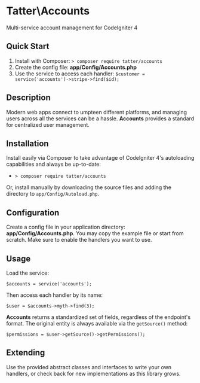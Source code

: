 # Tatter\Accounts
Multi-service account management for CodeIgniter 4

## Quick Start

1. Install with Composer: `> composer require tatter/accounts`
2. Create the config file: **app/Config/Accounts.php**
3. Use the service to access each handler: `$customer = service('accounts')->stripe->find($id);`

## Description

Modern web apps connect to umpteen different platforms, and managing users across all the
services can be a hassle. **Accounts** provides a standard for centralized user management.

## Installation

Install easily via Composer to take advantage of CodeIgniter 4's autoloading capabilities
and always be up-to-date:
* `> composer require tatter/accounts`

Or, install manually by downloading the source files and adding the directory to
`app/Config/Autoload.php`.

## Configuration

Create a config file in your application directory: **app/Config/Accounts.php**. You may
copy the example file or start from scratch. Make sure to enable the handlers you want to
use.

## Usage

Load the service:

	$accounts = service('accounts');

Then access each handler by its name:

	$user = $accounts->myth->find(3);

**Accounts** returns a standardized set of fields, regardless of the endpoint's format. The
original entity is always available via the `getSource()` method:

	$permissions = $user->getSource()->getPermissions();

## Extending

Use the provided abstract classes and interfaces to write your own handlers, or check back
for new implementations as this library grows.
